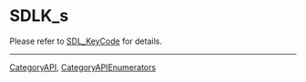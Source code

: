 # SDLK_s

Please refer to [SDL_KeyCode](SDL_KeyCode) for details.

----
[CategoryAPI](CategoryAPI), [CategoryAPIEnumerators](CategoryAPIEnumerators)

